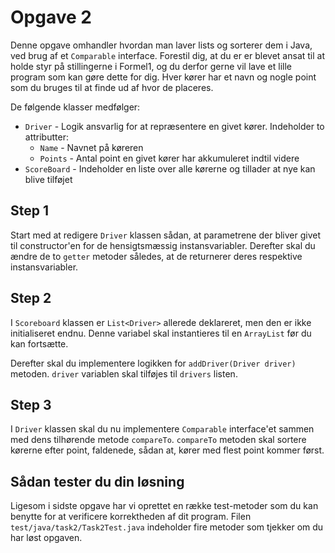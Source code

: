 # Opgave 2

Denne opgave omhandler hvordan man laver lists og sorterer dem i Java, ved brug af et `Comparable` interface. Forestil dig, at du er er blevet ansat til at holde styr på stillingerne i Formel1, og du derfor gerne vil lave et lille program som kan gøre dette for dig. Hver kører har et navn og nogle point som du bruges til at finde ud af hvor de placeres. 

De følgende klasser medfølger:
- `Driver` - Logik ansvarlig for at repræsentere en givet kører. Indeholder to attributter:
  - `Name` - Navnet på køreren
  - `Points` - Antal point en givet kører har akkumuleret indtil videre
- `ScoreBoard` - Indeholder en liste over alle kørerne og tillader at nye kan blive tilføjet

## Step 1
Start med at redigere `Driver` klassen sådan, at parametrene der bliver givet til constructor'en for de hensigtsmæssig instansvariabler. Derefter skal du ændre de to `getter` metoder således, at de returnerer deres respektive instansvariabler. 

## Step 2
I `Scoreboard` klassen er `List<Driver>` allerede deklareret, men den er ikke initialiseret endnu. Denne variabel skal instantieres til en `ArrayList` før du kan fortsætte.

Derefter skal du implementere logikken for `addDriver(Driver driver)` metoden. `driver` variablen skal tilføjes til `drivers` listen.

## Step 3
I `Driver` klassen skal du nu implementere `Comparable` interface'et sammen med dens tilhørende metode `compareTo`.
`compareTo` metoden skal sortere kørerne efter point, faldenede, sådan at, kører med flest point kommer først.

## Sådan tester du din løsning

Ligesom i sidste opgave har vi oprettet en række test-metoder som du kan benytte for at verificere korrektheden af dit program. Filen `test/java/task2/Task2Test.java` indeholder fire metoder som tjekker om du har løst opgaven. 